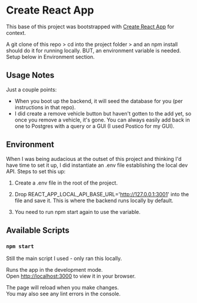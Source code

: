 # Create React App

This base of this project was bootstrapped with [Create React App](https://github.com/facebook/create-react-app) for context.

A git clone of this repo > cd into the project folder > and an npm install should do it for running locally. BUT, an environment variable is needed. Setup below in Environment section.

## Usage Notes

Just a couple points:
- When you boot up the backend, it will seed the database for you (per instructions in that repo). 
- I did create a remove vehicle button but haven't gotten to the add yet, so once you remove a vehicle, it's gone. You can always easily add back in one to Postgres with a query or a GUI (I used Postico for my GUI).

## Environment

When I was being audacious at the outset of this project and thinking I'd have time to set it up, I did instantiate an .env file establishing the local dev API. Steps to set this up:

1. Create a .env file in the root of the project.

2. Drop REACT_APP_LOCAL_API_BASE_URL='http://127.0.0.1:3001' into the file and save it. This is where the backend runs locally by default.

3. You need to run npm start again to use the variable.

## Available Scripts 

### `npm start`

Still the main script I used - only ran this locally. 

Runs the app in the development mode.\
Open [http://localhost:3000](http://localhost:3000) to view it in your browser.

The page will reload when you make changes.\
You may also see any lint errors in the console.